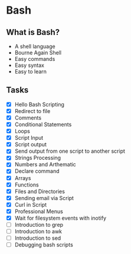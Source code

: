 # Bash
## What is Bash?
- A shell language
- Bourne Again Shell
- Easy commands
- Easy syntax
- Easy to learn


##  Tasks 
- [X] Hello Bash Scripting 
- [X] Redirect to file 
- [X] Comments
- [X] Conditional Statements
- [X] Loops
- [X] Script Input
- [X] Script output
- [X] Send output from one script to another script
- [X] Strings Processing
- [X] Numbers and Arthematic 
- [X] Declare command
- [X] Arrays
- [X] Functions
- [X] Files and Directories
- [X] Sending email via Script
- [X] Curl in Script
- [X] Professional Menus
- [X] Wait for filesystem events with inotify
- [ ] Introduction to grep
- [ ] Introduction to awk
- [ ] Introduction to sed
- [ ] Debugging bash scripts
